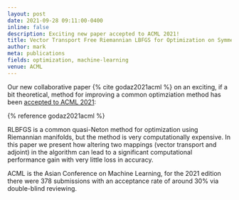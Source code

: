 ```yaml
---
layout: post
date: 2021-09-28 09:11:00-0400
inline: false
description: Exciting new paper accepted to ACML 2021! 
title: Vector Transport Free Riemannian LBFGS for Optimization on Symmetric Positive Definite Matrix Manifolds 
author: mark
meta: publications
fields: optimization, machine-learning
venue: ACML
---
```


Our new collaborative paper {% cite godaz2021acml %} on an exciting, if a bit theoretical, method for improving a common optimziation method has been [accepted to ACML 2021](http://www.acml-conf.org/2021/conference/accepted-papers/81/):

{% reference godaz2021acml %}

RLBFGS is a common quasi-Neton method for optimization using Riemannian manifolds, but the method is very computationally expensive. In this paper we present how altering two mappings (vector transport and adjoint) in the algorithm can lead to a significant computational performance gain with very little loss in accuracy.

ACML is the Asian Conference on Machine Learning, for the 2021 edition there were 378 submissions with an acceptance rate of around 30% via double-blind reviewing.

